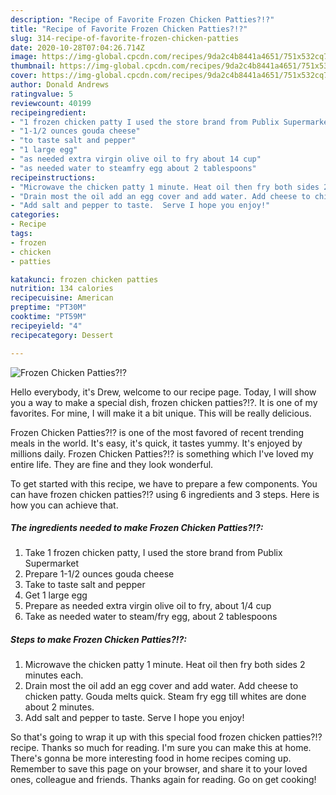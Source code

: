 ```yaml
---
description: "Recipe of Favorite Frozen Chicken Patties?!?"
title: "Recipe of Favorite Frozen Chicken Patties?!?"
slug: 314-recipe-of-favorite-frozen-chicken-patties
date: 2020-10-28T07:04:26.714Z
image: https://img-global.cpcdn.com/recipes/9da2c4b8441a4651/751x532cq70/frozen-chicken-patties-recipe-main-photo.jpg
thumbnail: https://img-global.cpcdn.com/recipes/9da2c4b8441a4651/751x532cq70/frozen-chicken-patties-recipe-main-photo.jpg
cover: https://img-global.cpcdn.com/recipes/9da2c4b8441a4651/751x532cq70/frozen-chicken-patties-recipe-main-photo.jpg
author: Donald Andrews
ratingvalue: 5
reviewcount: 40199
recipeingredient:
- "1 frozen chicken patty I used the store brand from Publix Supermarket"
- "1-1/2 ounces gouda cheese"
- "to taste salt and pepper"
- "1 large egg"
- "as needed extra virgin olive oil to fry about 14 cup"
- "as needed water to steamfry egg about 2 tablespoons"
recipeinstructions:
- "Microwave the chicken patty 1 minute. Heat oil then fry both sides 2 minutes each."
- "Drain most the oil add an egg cover and add water. Add cheese to chicken patty. Gouda melts quick. Steam fry egg till whites are done about 2 minutes."
- "Add salt and pepper to taste.  Serve I hope you enjoy!"
categories:
- Recipe
tags:
- frozen
- chicken
- patties

katakunci: frozen chicken patties 
nutrition: 134 calories
recipecuisine: American
preptime: "PT30M"
cooktime: "PT59M"
recipeyield: "4"
recipecategory: Dessert

---
```



![Frozen Chicken Patties?!?](https://img-global.cpcdn.com/recipes/9da2c4b8441a4651/751x532cq70/frozen-chicken-patties-recipe-main-photo.jpg)

Hello everybody, it's Drew, welcome to our recipe page. Today, I will show you a way to make a special dish, frozen chicken patties?!?. It is one of my favorites. For mine, I will make it a bit unique. This will be really delicious.



Frozen Chicken Patties?!? is one of the most favored of recent trending meals in the world. It's easy, it's quick, it tastes yummy. It's enjoyed by millions daily. Frozen Chicken Patties?!? is something which I've loved my entire life. They are fine and they look wonderful.


To get started with this recipe, we have to prepare a few components. You can have frozen chicken patties?!? using 6 ingredients and 3 steps. Here is how you can achieve that.

<!--inarticleads1-->

##### The ingredients needed to make Frozen Chicken Patties?!?:

1. Take 1 frozen chicken patty, I used the store brand from Publix Supermarket
1. Prepare 1-1/2 ounces gouda cheese
1. Take to taste salt and pepper
1. Get 1 large egg
1. Prepare as needed extra virgin olive oil to fry, about 1/4 cup
1. Take as needed water to steam/fry egg, about 2 tablespoons




<!--inarticleads2-->

##### Steps to make Frozen Chicken Patties?!?:

1. Microwave the chicken patty 1 minute. Heat oil then fry both sides 2 minutes each.
1. Drain most the oil add an egg cover and add water. Add cheese to chicken patty. Gouda melts quick. Steam fry egg till whites are done about 2 minutes.
1. Add salt and pepper to taste.  Serve I hope you enjoy!




So that's going to wrap it up with this special food frozen chicken patties?!? recipe. Thanks so much for reading. I'm sure you can make this at home. There's gonna be more interesting food in home recipes coming up. Remember to save this page on your browser, and share it to your loved ones, colleague and friends. Thanks again for reading. Go on get cooking!
